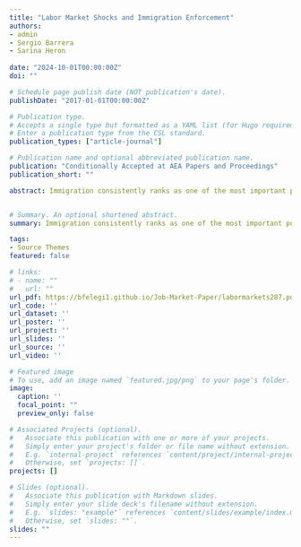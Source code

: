 ```yaml
---
title: "Labor Market Shocks and Immigration Enforcement"
authors:
- admin
- Sergio Barrera
- Sarina Heron
  
date: "2024-10-01T00:00:00Z"
doi: ""

# Schedule page publish date (NOT publication's date).
publishDate: "2017-01-01T00:00:00Z"

# Publication type.
# Accepts a single type but formatted as a YAML list (for Hugo requirements).
# Enter a publication type from the CSL standard.
publication_types: ["article-journal"]

# Publication name and optional abbreviated publication name.
publication: "Conditionally Accepted at AEA Papers and Proceedings"
publication_short: ""

abstract: Immigration consistently ranks as one of the most important political issues in the United States. Partly because of its political importance, there exists a vast economic literature examining the impacts of changes in immigration on a wide variety of outcomes. Much less work examines the forces that drive sentiment towards immigrants, or the policies adopted surrounding the issue. In this paper, we examine whether negative local labor market shocks influence the adoption of anti-immigration policy by examining changes in the likelihood of any county within a commuting zone forming a partnership with United States Immigration and Customs Enforcement (ICE) following changes in the unemployment rate as a result of the Great Recession.


# Summary. An optional shortened abstract.
summary: Immigration consistently ranks as one of the most important political issues in the United States. Partly because of its political importance, there exists a vast economic literature examining the impacts of changes in immigration on a wide variety of outcomes. Much less work examines the forces that drive sentiment towards immigrants, or the policies adopted surrounding the issue. In this paper, we examine whether negative local labor market shocks influence the adoption of anti-immigration policy by examining changes in the likelihood of any county within a commuting zone forming a partnership with United States Immigration and Customs Enforcement (ICE) following changes in the unemployment rate as a result of the Great Recession.

tags:
- Source Themes
featured: false

# links:
# - name: ""
#   url: ""
url_pdf: https://bfelegi1.github.io/Job-Market-Paper/labormarkets287.pdf
url_code: ''
url_dataset: ''
url_poster: ''
url_project: ''
url_slides: ''
url_source: ''
url_video: ''

# Featured image
# To use, add an image named `featured.jpg/png` to your page's folder. 
image:
  caption: ''
  focal_point: ""
  preview_only: false

# Associated Projects (optional).
#   Associate this publication with one or more of your projects.
#   Simply enter your project's folder or file name without extension.
#   E.g. `internal-project` references `content/project/internal-project/index.md`.
#   Otherwise, set `projects: []`.
projects: []

# Slides (optional).
#   Associate this publication with Markdown slides.
#   Simply enter your slide deck's filename without extension.
#   E.g. `slides: "example"` references `content/slides/example/index.md`.
#   Otherwise, set `slides: ""`.
slides: ""
---
```


